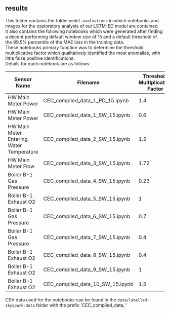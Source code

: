 ## results

This folder contains the folder `model-evaluations` in which notebooks and images for the exploratory analysis of our LSTM-ED model are contained.  
It also contains the following notebooks which were generated after finding a decent performing default window size of 15 and a default threshold of the 99.5% percentile of the MAE loss in the training data.  
These notebooks primary function was to determine the threshold multiplicative factor which qualitatively identified the most anomalies, with little false positive identifications.  
Details for each notebook are as follows:

| Sensor Name                              | Filename                         | Threshold Multiplicative Factor | Window |
| ---------------------------------------- | -------------------------------- | ------------------------------- | ------ |
| HW Main Meter Power                      | CEC_compiled_data_1_PD_15.ipynb  | 1.4                             | 15     |
| HW Main Meter Power                      | CEC_compiled_data_1_SW_15.ipynb  | 0.6                             | 15     |
| HW Main Meter Entering Water Temperature | CEC_compiled_data_2_SW_15.ipynb  | 1.2                             | 15     |
| HW Main Meter Flow                       | CEC_compiled_data_3_SW_15.ipynb  | 1.72                            | 15     |
| Boiler B-1 Gas Pressure                  | CEC_compiled_data_4_SW_15.ipynb  | 0.23                            | 15     |
| Boiler B-1 Exhaust O2                    | CEC_compiled_data_5_SW_15.ipynb  | 1                               | 15     |
| Boiler B-1 Gas Pressure                  | CEC_compiled_data_6_SW_15.ipynb  | 0.7                             | 15     |
| Boiler B-1 Gas Pressure                  | CEC_compiled_data_7_SW_15.ipynb  | 0.4                             | 15     |
| Boiler B-1 Exhaust O2                    | CEC_compiled_data_8_SW_15.ipynb  | 0.4                             | 15     |
| Boiler B-1 Exhaust O2                    | CEC_compiled_data_9_SW_15.ipynb  | 1                               | 15     |
| Boiler B-1 Exhaust O2                    | CEC_compiled_data_10_SW_15.ipynb | 1.5                             | 15     |

CSV data used for the notebooks can be found in the `data/labelled-skyspark-data` folder with the prefix 'CEC_compiled_data_'

